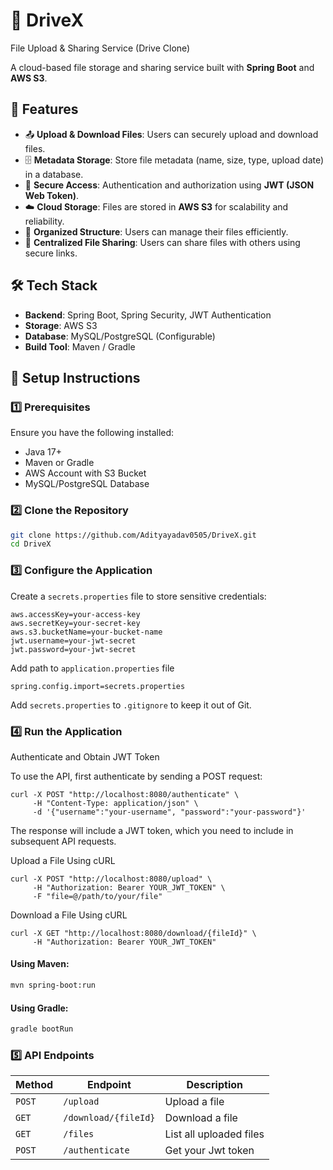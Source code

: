 # 📁 DriveX 
File Upload & Sharing Service (Drive Clone)

A cloud-based file storage and sharing service built with **Spring Boot** and **AWS S3**.

## 🚀 Features

- 📤 **Upload & Download Files**: Users can securely upload and download files.
- 🗄️ **Metadata Storage**: Store file metadata (name, size, type, upload date) in a database.
- 🔐 **Secure Access**: Authentication and authorization using **JWT (JSON Web Token)**.
- ☁️ **Cloud Storage**: Files are stored in **AWS S3** for scalability and reliability.
- 📂 **Organized Structure**: Users can manage their files efficiently.
- 🔗 **Centralized File Sharing**: Users can share files with others using secure links.

## 🛠️ Tech Stack

- **Backend**: Spring Boot, Spring Security, JWT Authentication
- **Storage**: AWS S3
- **Database**: MySQL/PostgreSQL (Configurable)
- **Build Tool**: Maven / Gradle

## 📌 Setup Instructions

### 1️⃣ Prerequisites
Ensure you have the following installed:
- Java 17+
- Maven or Gradle
- AWS Account with S3 Bucket
- MySQL/PostgreSQL Database

### 2️⃣ Clone the Repository
```sh
git clone https://github.com/Adityayadav0505/DriveX.git
cd DriveX
```

### 3️⃣ Configure the Application
Create a `secrets.properties` file to store sensitive credentials:

```properties
aws.accessKey=your-access-key
aws.secretKey=your-secret-key
aws.s3.bucketName=your-bucket-name
jwt.username=your-jwt-secret
jwt.password=your-jwt-secret
```

Add path to `application.properties` file

```path
spring.config.import=secrets.properties
```

Add `secrets.properties` to `.gitignore` to keep it out of Git.

### 4️⃣ Run the Application

Authenticate and Obtain JWT Token

To use the API, first authenticate by sending a POST request:

```
curl -X POST "http://localhost:8080/authenticate" \
     -H "Content-Type: application/json" \
     -d '{"username":"your-username", "password":"your-password"}'
```

The response will include a JWT token, which you need to include in subsequent API requests.

Upload a File Using cURL
```
curl -X POST "http://localhost:8080/upload" \
     -H "Authorization: Bearer YOUR_JWT_TOKEN" \
     -F "file=@/path/to/your/file"
```

Download a File Using cURL
```
curl -X GET "http://localhost:8080/download/{fileId}" \
     -H "Authorization: Bearer YOUR_JWT_TOKEN"
```

#### Using Maven:
```sh
mvn spring-boot:run
```
#### Using Gradle:
```sh
gradle bootRun
```

### 5️⃣ API Endpoints
| Method | Endpoint | Description |
|--------|---------|-------------|
| `POST` | `/upload` | Upload a file |
| `GET` | `/download/{fileId}` | Download a file |
| `GET` | `/files` | List all uploaded files |
| `POST` | `/authenticate` | Get your Jwt token |


